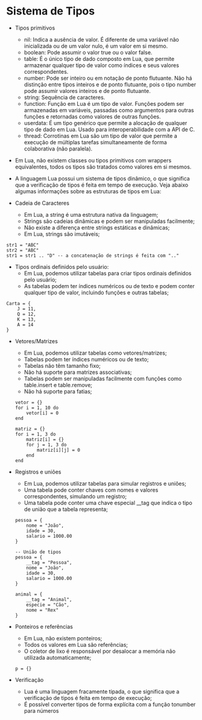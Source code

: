 # Sistema de Tipos
- Tipos primitivos
	- nil: Indica a ausência de valor. É diferente de uma variável não inicializada ou de um valor nulo, é um valor em si mesmo.
	- boolean: Pode assumir o valor true ou o valor false.
	- table: É o único tipo de dado composto em Lua, que permite armazenar qualquer tipo de valor como índices e seus valores correspondentes.
	- number: Pode ser inteiro ou em notação de ponto flutuante. Não há distinção entre tipos inteiros e de ponto flutuante, pois o tipo number pode assumir valores inteiros e de ponto flutuante.
	- string: Sequência de caracteres.
	- function: Função em Lua é um tipo de valor. Funções podem ser armazenadas em variáveis, passadas como argumentos para outras funções e retornadas como valores de outras funções.
	- userdata: É um tipo genérico que permite a alocação de qualquer tipo de dado em Lua. Usado para interoperabilidade com a API de C.
	- thread: Corrotinas em Lua são um tipo de valor que permite a execução de múltiplas tarefas simultaneamente de forma colaborativa (não paralela).
	
- Em Lua, não existem classes ou tipos primitivos com wrappers equivalentes, todos os tipos são tratados como valores em si mesmos.
- A linguagem Lua possui um sistema de tipos dinâmico, o que significa que a verificação de tipos é feita em tempo de execução. Veja abaixo algumas informações sobre as estruturas de tipos em Lua:

- Cadeia de Caracteres
	- Em Lua, a string é uma estrutura nativa da linguagem;
	- Strings são cadeias dinâmicas e podem ser manipuladas facilmente;
	- Não existe a diferença entre strings estáticas e dinâmicas;
	- Em Lua, strings são imutáveis;
```
str1 = "ABC"
str2 = "ABC"
str1 = str1 .. "D" -- a concatenação de strings é feita com ".."
```
- Tipos ordinais definidos pelo usuário:
	- Em Lua, podemos utilizar tabelas para criar tipos ordinais definidos pelo usuário;
	- As tabelas podem ter índices numéricos ou de texto e podem conter qualquer tipo de valor, incluindo funções e outras tabelas;
```
Carta = {
	J = 11,
	Q = 12,
	K = 13,
	A = 14
}
```
- Vetores/Matrizes
	- Em Lua, podemos utilizar tabelas como vetores/matrizes;
	- Tabelas podem ter índices numéricos ou de texto;
	- Tabelas não têm tamanho fixo;
	- Não há suporte para matrizes associativas;
	- Tabelas podem ser manipuladas facilmente com funções como table.insert e table.remove;
	- Não há suporte para fatias;
	```
	vetor = {}
	for i = 1, 10 do
		vetor[i] = 0
	end
	
	matriz = {}
	for i = 1, 3 do
		matriz[i] = {}
		for j = 1, 3 do
			matriz[i][j] = 0
		end
	end
	```

- Registros e uniões
	- Em Lua, podemos utilizar tabelas para simular registros e uniões;
	- Uma tabela pode conter chaves com nomes e valores correspondentes, simulando um registro;
	- Uma tabela pode conter uma chave especial __tag que indica o tipo de união que a tabela representa;
	```
	pessoa = {
		nome = "João",
		idade = 30,
		salario = 1000.00
	}
	
	-- União de tipos
	pessoa = {
		__tag = "Pessoa",
		nome = "João",
		idade = 30,
		salario = 1000.00
	}
	
	animal = {
		__tag = "Animal",
		especie = "Cão",
		nome = "Rex"
	}
	```

- Ponteiros e referências
	- Em Lua, não existem ponteiros;
	- Todos os valores em Lua são referências;
	- O coletor de lixo é responsável por desalocar a memória não utilizada automaticamente;
	```
	p = {}
	
	```
- Verificação
	- Lua é uma linguagem fracamente tipada, o que significa que a verificação de tipos é feita em tempo de execução;
	- É possível converter tipos de forma explícita com a função tonumber para números

